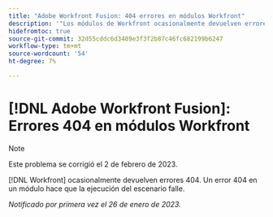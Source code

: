 ```yaml
---
title: "Adobe Workfront Fusion: 404 errores en módulos Workfront"
description: '"Los módulos de Workfront ocasionalmente devuelven errores 404. Un error 404 en un módulo hace que la ejecución del escenario falle".'
hidefromtoc: true
source-git-commit: 32d55cddc6d3489e3f3f2b87c46fc682199b6247
workflow-type: tm+mt
source-wordcount: '54'
ht-degree: 7%

---
```



# [!DNL Adobe Workfront Fusion]: Errores 404 en módulos Workfront

>[!NOTE]
>
>Este problema se corrigió el 2 de febrero de 2023.

[!DNL Workfront] ocasionalmente devuelven errores 404. Un error 404 en un módulo hace que la ejecución del escenario falle.

_Notificado por primera vez el 26 de enero de 2023._


